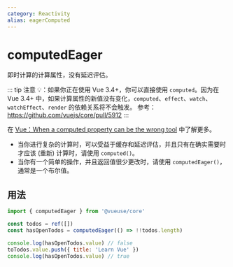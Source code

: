 ```yaml
---
category: Reactivity
alias: eagerComputed
---
```


# computedEager

即时计算的计算属性，没有延迟评估。

::: tip
注意 💡：如果你正在使用 Vue 3.4+，你可以直接使用 `computed`。因为在 Vue 3.4+ 中，如果计算属性的新值没有变化，`computed`、`effect`、`watch`、`watchEffect`、`render` 的依赖关系将不会触发。
参考：https://github.com/vuejs/core/pull/5912
:::

在 [Vue：When a computed property can be the wrong tool](https://dev.to/linusborg/vue-when-a-computed-property-can-be-the-wrong-tool-195j) 中了解更多。

- 当你进行复杂的计算时，可以受益于缓存和延迟评估，并且只有在确实需要时才应该 (重新) 计算时，请使用 `computed()`。
- 当你有一个简单的操作，并且返回值很少更改时，请使用 `computedEager()`，通常是一个布尔值。

## 用法

```js
import { computedEager } from '@vueuse/core'

const todos = ref([])
const hasOpenTodos = computedEager(() => !!todos.length)

console.log(hasOpenTodos.value) // false
toTodos.value.push({ title: 'Learn Vue' })
console.log(hasOpenTodos.value) // true
```
